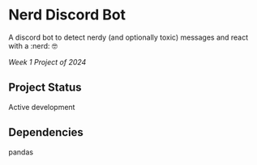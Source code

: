 # Nerd Discord Bot
A discord bot to detect nerdy (and optionally toxic) messages and react with a :nerd: 🤓

*Week 1 Project of 2024*

## Project Status
Active development

## Dependencies
pandas